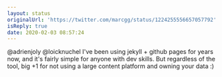```yaml
---
layout: status
originalUrl: 'https://twitter.com/marcgg/status/1224255556657057792'
isReply: true
date: 2020-02-03 08:57:24
---
```


@adrienjoly @loicknuchel I've been using jekyll + github pages for years now, and it's fairly simple for anyone with dev skills. But regardless of the tool, big +1 for not using a large content platform and owning your data :)
